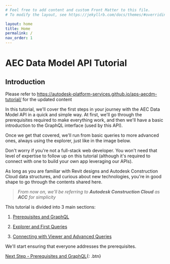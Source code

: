 ```yaml
---
# Feel free to add content and custom Front Matter to this file.
# To modify the layout, see https://jekyllrb.com/docs/themes/#overriding-theme-defaults

layout: home
title: Home
permalink: /
nav_order: 1
---
```


# AEC Data Model API Tutorial

## Introduction

Please refer to https://autodesk-platform-services.github.io/aps-aecdm-tutorial/ for the updated content

In this tutorial, we'll cover the first steps in your journey with the AEC Data Model API in a quick and simple way. At first, we'll go through the prerequisites required to make everything work, and then we'll have a basic introduction to the GraphQL interface (used by this API).

Once we get that covered, we'll run from basic queries to more advanced ones, always using the explorer, just like in the image below.

Don't worry if you're not a full-stack web developer. You won't need that level of expertise to follow up on this tutorial (although it's required to connect with one to build your own app leveraging our APIs).

As long as you are familiar with Revit designs and Autodesk Construction Cloud data structures, and curious about new technologies, you're in good shape to go through the contents shared here.

> _From now on, we'll be referring to **Autodesk Construction Cloud** as **ACC** for simplicity_

This tutorial is divided into 3 main sections:

1. [Prerequisites and GraphQL](./prerequisites/home/)

2. [Explorer and First Queries](./explorer/home/)

3. [Connecting with Viewer and Advanced Queries](./connection/home/)

We'll start ensuring that everyone addresses the prerequisites.

[Next Step - Prerequisites and GraphQL](./prerequisites/home/){: .btn}
